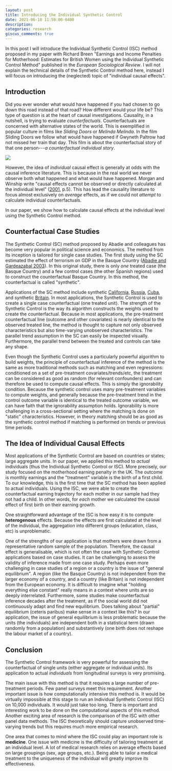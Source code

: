 ```yaml
---
layout: post
title: Introducing the Individual Synthetic Control
date: 2021-06-10 11:59:00-0400
description: 
categories: research
giscus_comments: true
---
```


In this post I will introduce the Individual Synthetic Control (ISC) method proposed in my paper with Richard Breen "Earnings and Income Penalties for Motherhood: Estimates for British Women using the Individual Synthetic Control Method" published in the *European Sociological Review*. I will not explain the technical details of the Synthetic Control method here, instead I will focus on introducing the (neglected) topic of "individual causal effects". 


Introduction
------

Did you ever wonder what would have happened if you had chosen to go down this road instead of that road? How different would your life be? This type of question is at the heart of causal investigations. Causality, in a nutshell, is trying to evaluate *counterfactuals*. Counterfactuals are concerned with alternative states of the world. 
This is exemplified in popular culture in films like *Sliding Doors* or *Melinda Melinda*. In the film Sliding Doors we follow what would have happened if Gwyneth Paltrow had not missed her train that day. This film is about the counterfactual story of that one person---*a counterfactual individual story*. 

<img src="https://cdn.vox-cdn.com/thumbor/5jD_sUpxDTfMr3tQ_lb64_7nncE=/0x0:3556x2000/1200x675/filters:focal(1494x716:2062x1284)/cdn.vox-cdn.com/uploads/chorus_image/image/59495927/sliding_doors.0.jpg">


However, the idea of *individual* causal effect is generally at odds with the causal inference literature. This is because in the real world we never observe both what happened and what would have happened. Morgan and Winship write "causal effects cannot be observed or directly calculated at the individual level" ([2001](https://www.cambridge.org/core/books/counterfactuals-and-causal-inference/5CC81E6DF63C5E5A8B88F79D45E1D1B7), p.5). This has lead the causality literature to focus almost exclusively on *average* effects, as if we could not *attempt* to calculate individual counterfactuals. 

In our paper, we show how to calculate causal effects at the individual level using the Synthetic Control method.

Counterfactual Case Studies
------

The Synthetic Control (SC) method proposed by Abadie and colleagues has become very popular in political science and economics. The method from its inception is tailored for single case studies. The first study using the SC estimated the effect of terrorism on GDP in the Basque Country ([Abadie and Gardeazabal 2003](https://www.aeaweb.org/articles?id=10.1257/000282803321455188)). In this original study, there is only *one* treated case (the Basque Country) and a few control cases (the other Spanish regions) used to construct the counterfactual Basque Country. In this method, the counterfactual is called "synthetic".  

Applications of the SC method include synthetic [California](https://amstat.tandfonline.com/doi/abs/10.1198/jasa.2009.ap08746), [Russia](https://papers.ssrn.com/sol3/papers.cfm?abstract_id=3458421), [Cuba](https://www.sciencedirect.com/science/article/abs/pii/S0014498320300784), and synthetic [Britain](https://www.econstor.eu/handle/10419/173056). In most applications, the Synthetic Control is used to create a single case counterfactual (one treated unit). The strength of the Synthetic Control is the way its algorithm constructs the weights used to create the counterfactual. Because in most applications, the pre-treatment counterfactual line (outcome and other covariates) is nearly identical to the observed treated line, the method is thought to capture not only observed characteristics but also time-varying unobserved characteristics. The parallel trend assumption in the SC can easily be inspected visually. Furthermore, the parallel trend between the treated and controls can take any shape. 

Even though the Synthetic Control uses a particularly powerful algorithm to build weights, the principle of counterfactual inference of the method is the same as more traditional methods such as matching and even regressions: conditioned on a set of pre-treatment covariates/trends/etc, the treatment can be considered as good as random (for relevant confounders) and can therefore be used to compute causal effects. This is simply the ignorability condition. Because the synthetic control uses many pre-treatment variables to compute weights, and generally because the pre-treatment trend in the control outcome variable is identical to the treated outcome variable, we can have faith that the ignorability assumption holds. Ignorability is more challenging in a cross-sectional setting where the matching is done on "static" characteristics. However, in theory matching should be as good as the synthetic control method if matching is performed on trends or previous time periods. 


The Idea of Individual Causal Effects
------

Most applications of the Synthetic Control are based on countries or states; large aggregate units. In our paper, we applied this method to *actual* individuals (thus the Individual Synthetic Control or ISC). More precisely, our study focused on the motherhood earning penalty in the UK. The outcome is monthly earnings and the "treatment" variable is the birth of a first child. To our knowledge, this is the first time that the SC method has been applied to actual individuals. Using the ISC, we were able to create the counterfactual earning trajectory for each mother in our sample had they not had a child. In other words, for *each* mother we calculated the causal effect of first birth on their earning growth. 

One straightforward advantage of the ISC is how easy it is to compute **heterogenous** effects. Because the effects are first calculated at the level of the individual, the aggregation into different groups (education, class, etc) is unproblematic. 

One of the strengths of our application is that mothers were drawn from a representative random sample of the population. Therefore, the causal effect is generalisable, which is not often the case with Synthetic Control applications based on case studies. It can be challenging to assess the validity of inference made from one case study. Perhaps even more challenging in case studies of a region or a country is the issue of "general equilibrium". A region (like the Basque Country) is not independent from the larger economy of a country, and a country (like Britain) is not independent from the European economy. It is difficult to imagine what "holding everything else constant" really means in a context where units are so deeply interrelated. Furthermore, some studies make counterfactual inference decades after the treatment, as if the social world did not continuously adapt and find new equilibrium. Does talking about "partial" equilibrium (ceteris paribus) make sense in a context like this?
In our application, the issue of general equilibrium is less problematic because the units (the individuals) are independent both in a statistical term (drawn randomly from a population) and substantively (one birth does not reshape the labour market of a country). 


Conclusion
------

The Synthetic Control framework is very powerful for assessing the counterfactual of single units (either aggregate or individual units). Its application to actual *individuals* from longitudinal surveys is very promising.

The main issue with this method is that it requires a large number of pre-treatment periods. Few panel surveys meet this requirement. Another important issue is how computationally intensive this method is. It would be virtually impossible at this stage to run an Individual Synthetic Control (ISC) on 10,000 individuals. It would just take too long. There is important and interesting work to be done on the computational aspects of this method. Another exciting area of research is the comparison of the ISC with other panel data methods. The ISC theoretically should capture unobserved time-varying trends but this requires much more empirical research. 

One area that comes to mind where the ISC could play an important role is **medicine**. One issue with medicine is the difficulty of tailoring treatment at an individual level. A lot of medical research relies on average effects based on large groupings (sex, age groups, etc.). Being able to tailor a medical treatment to the uniqueness of the individual will greatly improve its effectiveness.

